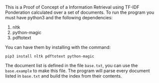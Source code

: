 This is a Proof of Concept of a Information Retrieval using TF-IDF Ponderation calculated over a set of documents. To run the program you must have python3 and the following dependencies:

1. nltk 
2. python-magic
3. pdftotext

You can have them by installing with the command:

`pip3 install nltk pdftotext python-magic`

The document list is defined in the file `base.txt`, you can use the `base.example` to make this file. The program will parse every document listed in `base.txt` and build the index from their contents.